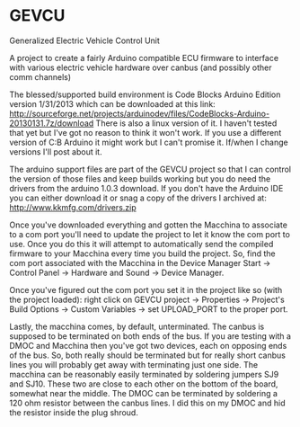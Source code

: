 GEVCU
=====

Generalized Electric Vehicle Control Unit

A project to create a fairly Arduino compatible ECU firmware
to interface with various electric vehicle hardware over canbus
(and possibly other comm channels)

The blessed/supported build environment is Code Blocks Arduino Edition 
version 1/31/2013 which can be downloaded at this link: 
http://sourceforge.net/projects/arduinodev/files/CodeBlocks-Arduino-20130131.7z/download
There is also a linux version of it. I haven't tested that yet but I've got 
no reason to think it won't work. If you use a different version of C:B Arduino it 
might work but I can't promise it. If/when I change versions I'll post about it.

The arduino support files are part of the GEVCU project so that I can control the 
version of those files and keep builds working but you do need the drivers from 
the arduino 1.0.3 download. If you don't have the Arduino IDE you can either 
download it or snag a copy of the drivers I archived at: http://www.kkmfg.com/drivers.zip

Once you've downloaded everything and gotten the Macchina to associate to a com port 
you'll need to update the project to let it know the com port to use. Once you do this 
it will attempt to automatically send the compiled firmware to your Macchina every time 
you build the project. So, find the com port associated with the Macchina in the Device Manager 
Start -> Control Panel -> Hardware and Sound -> Device Manager. 

Once you've figured out the com port you set it in the project like so (with the project loaded): 
right click on GEVCU project -> Properties -> Project's Build Options -> Custom Variables -> set UPLOAD_PORT 
to the proper port.

Lastly, the macchina comes, by default, unterminated. The canbus is supposed to be terminated 
on both ends of the bus. If you are testing with a DMOC and Macchina then you've got two devices, 
each on opposing ends of the bus. So, both really should be terminated but for really short canbus 
lines you will probably get away with terminating just one side. The macchina can be reasonably 
easily terminated by soldering jumpers SJ9 and SJ10. These two are close to each other on the 
bottom of the board, somewhat near the middle. The DMOC can be terminated by soldering a 
120 ohm resistor between the canbus lines. I did this on my DMOC and hid the resistor inside the plug shroud. 